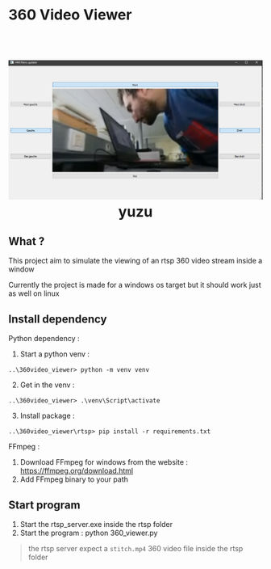 # 360 Video Viewer


<h1 align="center">
  <br>
  <img src="./image/app.png" alt="yuzu" width="1000"></a>
  <br>
  <b>yuzu</b>
  <br>
</h1>


## What ?
This project aim to simulate the viewing of an rtsp 360 video stream inside a window

Currently the project is made for a windows os target but it should work just as well on linux

## Install dependency

Python dependency : 
1. Start a python venv : 
```
..\360video_viewer> python -m venv venv
```
2. Get in the venv : 
```
..\360video_viewer> .\venv\Script\activate
```
3. Install package : 
```
..\360video_viewer\rtsp> pip install -r requirements.txt
```

FFmpeg : 
1. Download FFmpeg for windows from the website : https://ffmpeg.org/download.html
2. Add FFmpeg binary to your path

## Start program

1. Start the rtsp_server.exe inside the rtsp folder
2. Start the program : python 360_viewer.py
> the rtsp server expect a `stitch.mp4` 360 video file inside the rtsp folder